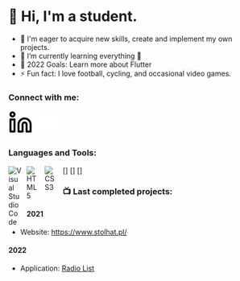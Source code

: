 # 👋 Hi, I'm a student.

- 🔭 I'm eager to acquire new skills, create and implement my own projects.
- 🌱 I’m currently learning everything 🤣
- 🥅 2022 Goals: Learn more about Flutter
- ⚡ Fun fact: I love football, cycling, and occasional video games.

### Connect with me:
[![linkedin](./img/linkedin-light.svg)](www.linkedin.com/in/sebastian-slowik-keriw#gh-light-mode-only)
[![linkedin](./img/linkedin-dark.svg)](www.linkedin.com/in/sebastian-slowik-keriw#gh-dark-mode-only)
&nbsp;&nbsp;

### Languages and Tools:
[<img align="left" alt="Visual Studio Code" width="26px" src="https://cdn.jsdelivr.net/gh/devicons/devicon/icons/vscode/vscode-original.svg" style="padding-right:10px;" />]
[<img align="left" alt="HTML5" width="26px" src="https://cdn.jsdelivr.net/gh/devicons/devicon/icons/html5/html5-original.svg" style="padding-right:10px;" />]
[<img align="left" alt="CSS3" width="26px" src="https://cdn.jsdelivr.net/gh/devicons/devicon/icons/css3/css3-original.svg" style="padding-right:10px;" />]

### 📺 Last completed projects:
#### 2021 
- Website: https://www.stolhat.pl/

#### 2022
- Application: [Radio List](https://www.youtube.com)
